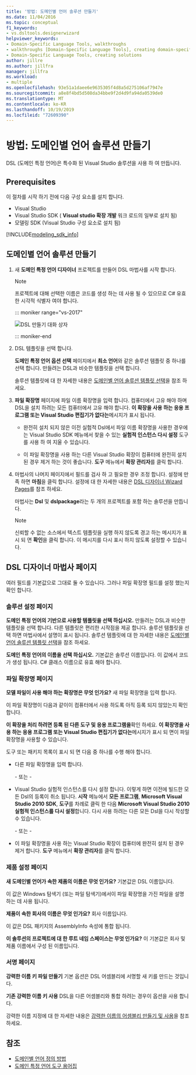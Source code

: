 ```yaml
---
title: '방법: 도메인별 언어 솔루션 만들기'
ms.date: 11/04/2016
ms.topic: conceptual
f1_keywords:
- vs.dsltools.designerwizard
helpviewer_keywords:
- Domain-Specific Language Tools, walkthroughs
- walkthroughs [Domain-Specific Language Tools], creating domain-specific language
- Domain-Specific Language Tools, creating solutions
author: jillre
ms.author: jillfra
manager: jillfra
ms.workload:
- multiple
ms.openlocfilehash: 93e51a1daee6e9635305f4d8a5d275106af7947e
ms.sourcegitcommit: a8e8f4bd5d508da34bbe9f2d4d9fa94da0539de0
ms.translationtype: MT
ms.contentlocale: ko-KR
ms.lasthandoff: 10/19/2019
ms.locfileid: "72609390"
---
```

# <a name="how-to-create-a-domain-specific-language-solution"></a>방법: 도메인별 언어 솔루션 만들기
DSL (도메인 특정 언어)은 특수화 된 Visual Studio 솔루션을 사용 하 여 만듭니다.

## <a name="prerequisites"></a>Prerequisites

이 절차를 시작 하기 전에 다음 구성 요소를 설치 합니다.

- Visual Studio
- Visual Studio SDK ( **Visual studio 확장 개발** 워크 로드의 일부로 설치 됨)
- 모델링 SDK (Visual Studio 구성 요소로 설치 됨)

[!INCLUDE[modeling_sdk_info](includes/modeling_sdk_info.md)]

## <a name="creating-a-domain-specific-language-solution"></a>도메인별 언어 솔루션 만들기

1. 새 **도메인 특정 언어 디자이너** 프로젝트를 만들어 DSL 마법사를 시작 합니다.

   > [!NOTE]
   > 프로젝트에 대해 선택한 이름은 코드를 생성 하는 데 사용 될 수 있으므로 C# 유효한 시각적 식별자 여야 합니다.

   ::: moniker range="vs-2017"

   ![DSL 만들기 대화 상자](../modeling/media/create_dsldialog.png)

   ::: moniker-end

2. DSL 템플릿을 선택 합니다.

    **도메인 특정 언어 옵션 선택** 페이지에서 **최소 언어**와 같은 솔루션 템플릿 중 하나를 선택 합니다. 만들려는 DSL과 비슷한 템플릿을 선택 합니다.

    솔루션 템플릿에 대 한 자세한 내용은 [도메인별 언어 솔루션 템플릿 선택](../modeling/choosing-a-domain-specific-language-solution-template.md)을 참조 하세요.

3. **파일 확장명** 페이지에 파일 이름 확장명을 입력 합니다. 컴퓨터에서 고유 해야 하며 DSL을 설치 하려는 모든 컴퓨터에서 고유 해야 합니다. **이 확장을 사용 하는 응용 프로그램 또는 Visual Studio 편집기가 없다는**메시지가 표시 됩니다.

   - 완전히 설치 되지 않은 이전 실험적 Dsl에서 파일 이름 확장명을 사용한 경우에는 Visual Studio SDK 메뉴에서 찾을 수 있는 **실험적 인스턴스 다시 설정** 도구를 사용 하 여 지울 수 있습니다.

   - 이 파일 확장명을 사용 하는 다른 Visual Studio 확장이 컴퓨터에 완전히 설치 된 경우 제거 하는 것이 좋습니다. **도구** 메뉴에서 **확장 관리자**를 클릭 합니다.

4. 마법사의 나머지 페이지에서 필드를 검사 하 고 필요한 경우 조정 합니다. 설정에 만족 하면 **마침**을 클릭 합니다. 설정에 대 한 자세한 내용은 [DSL 디자이너 Wizard Pages](#settings)를 참조 하세요.

    마법사는 **Dsl** 및 **dslpackage**라는 두 개의 프로젝트를 포함 하는 솔루션을 만듭니다.

   > [!NOTE]
   > 신뢰할 수 없는 소스에서 텍스트 템플릿을 실행 하지 않도록 경고 하는 메시지가 표시 되 면 **확인**을 클릭 합니다. 이 메시지를 다시 표시 하지 않도록 설정할 수 있습니다.

## <a name="settings"></a>DSL 디자이너 마법사 페이지
 여러 필드를 기본값으로 그대로 둘 수 있습니다. 그러나 파일 확장명 필드를 설정 했는지 확인 합니다.

### <a name="solution-settings-page"></a>솔루션 설정 페이지
 **도메인 특정 언어의 기반으로 사용할 템플릿을 선택 하십시오.**
만들려는 DSL과 비슷한 템플릿을 선택 합니다. 다른 템플릿은 편리한 시작점을 제공 합니다. 솔루션 템플릿을 선택 하면 마법사에서 설명이 표시 됩니다. 솔루션 템플릿에 대 한 자세한 내용은 [도메인별 언어 솔루션 템플릿 선택](../modeling/choosing-a-domain-specific-language-solution-template.md)을 참조 하세요.

 **도메인 특정 언어의 이름을 선택 하십시오.**
기본값은 솔루션 이름입니다. 이 값에서 코드가 생성 됩니다. C# 클래스 이름으로 유효 해야 합니다.

### <a name="file-extension-page"></a>파일 확장명 페이지
 **모델 파일이 사용 해야 하는 확장명은 무엇 인가요?**
새 파일 확장명을 입력 합니다.

 이 파일 확장명이 다음과 같이이 컴퓨터에서 사용 하도록 아직 등록 되지 않았는지 확인 합니다.

 **이 확장을 처리 하려면 등록 된 다른 도구 및 응용 프로그램을**확인 하세요. **이 확장명을 사용 하는 응용 프로그램 또는 Visual Studio 편집기가 없다는**메시지가 표시 되 면이 파일 확장명을 사용할 수 있습니다.

 도구 또는 패키지 목록이 표시 되 면 다음 중 하나를 수행 해야 합니다.

- 다른 파일 확장명을 입력 합니다.

     \- 또는 -

- Visual Studio 실험적 인스턴스를 다시 설정 합니다. 이렇게 하면 이전에 빌드한 모든 Dsl의 등록이 취소 됩니다. **시작** 메뉴에서 **모든 프로그램**, **Microsoft Visual Studio 2010 SDK**, **도구**를 차례로 클릭 한 다음 **Microsoft Visual Studio 2010 실험적 인스턴스를 다시 설정**합니다. 다시 사용 하려는 다른 모든 Dsl을 다시 작성할 수 있습니다.

     \- 또는 -

- 이 파일 확장명을 사용 하는 Visual Studio 확장이 컴퓨터에 완전히 설치 된 경우 제거 합니다. **도구** 메뉴에서 **확장 관리자**를 클릭 합니다.

### <a name="product-settings-page"></a>제품 설정 페이지
 **새 도메인별 언어가 속한 제품의 이름은 무엇 인가요?**
기본값은 DSL 이름입니다.

 이 값은 Windows 탐색기 (또는 파일 탐색기)에서이 파일 확장명을 가진 파일을 설명 하는 데 사용 됩니다.

 **제품이 속한 회사의 이름은 무엇 인가요?**
회사 이름입니다.

 이 값은 DSL 패키지의 AssemblyInfo 속성에 통합 됩니다.

 **이 솔루션의 프로젝트에 대 한 루트 네임 스페이스는 무엇 인가요?**
이 기본값은 회사 및 제품 이름에서 구성 된 이름입니다.

### <a name="signing-page"></a>서명 페이지
 **강력한 이름 키 파일 만들기** 기본 옵션은 DSL 어셈블리에 서명할 새 키를 만드는 것입니다.

 **기존 강력한 이름 키 사용** DSL을 다른 어셈블리와 통합 하려는 경우이 옵션을 사용 합니다.

 강력한 이름 지정에 대 한 자세한 내용은 [강력한 이름의 어셈블리 만들기 및 사용](http://go.microsoft.com/fwlink/?LinkId=186073)을 참조 하세요.

## <a name="see-also"></a>참조

- [도메인별 언어 정의 방법](../modeling/how-to-define-a-domain-specific-language.md)
- [도메인 특정 언어 도구 용어집](https://msdn.microsoft.com/ca5e84cb-a315-465c-be24-76aa3df276aa)

